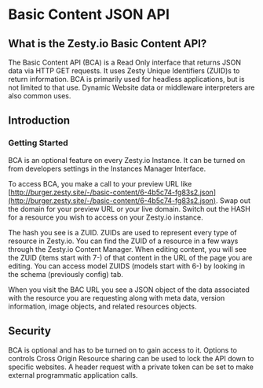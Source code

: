 # Basic Content JSON API

## What is the Zesty.io Basic Content API?

The Basic Content API (BCA) is a Read Only interface that returns JSON data via HTTP GET requests. It uses Zesty Unique Identifiers (ZUID)s to return information. BCA is primarily used for headless applications, but is not limited to that use. Dynamic Website data or middleware interpreters are also common uses.

## Introduction

### Getting Started

BCA is an optional feature on every Zesty.io Instance. It can be turned on from developers settings in the Instances Manager Interface.

To access BCA, you make a call to your preview URL like [http://burger.zesty.site/-/basic-content/6-4b5c74-fg83s2.json](http://burger.zesty.site/-/basic-content/6-4b5c74-fg83s2.json). Swap out the domain for your preview URL or your live domain. Switch out the HASH for a resource you wish to access on your Zesty.io instance.

The hash you see is a ZUID. ZUIDs are used to represent every type of resource in Zesty.io. You can find the ZUID of a resource in a few ways through the Zesty.io Content Manager. When editing content, you will see the ZUID (items start with 7-) of that content in the URL of the page you are editing. You can access model ZUIDS (models start with 6-) by looking in the schema (previously config) tab.

When you visit the BAC URL you see a JSON object of the data associated with the resource you are requesting along with meta data, version information, image objects, and related resources objects.

## Security

BCA is optional and has to be turned on to gain access to it. Options to controls Cross Origin Resource sharing can be used to lock the API down to specific websites. A header request with a private token can be set to make external programmatic application calls.
